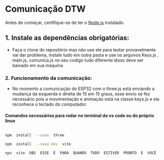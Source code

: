 # Comunicação DTW

  

Antes de começar, certifique-se de ter o [Node.js](https://nodejs.org/) instalado.

  

## 1. Instale as dependências obrigatórias:

* Faça o clone do repositório mas não use ele para testar provavelmente vai dar problema, instale tudo em outra pasta e use os arquivos Keys.js , main.js, comunica.js no seu codigo tudo diferente disso deve ser baixado em sua maquina
### 2. Funcionamento da comunicação:
* No momento a comunicação do ESP32 com o three.js está enviando a mudança da esquerda e direita de 15 em 15 graus, esse envio se fez necessário pois a movimentação e animação está na classe keys.js e ela reconhece o teclado do computador. 


#### Comandos necessários para rodar no terminal do vs code ou do próprio linux



```bash

npm  install  --save  three

npm  install  --save-dev  vite

npx  vite  OBS  ESSE  É  PARA  QUANDO  TUDO  ESTIVER  PRONTO  E  VOCÊ  FOR  TESTAR  O  CODIGO


